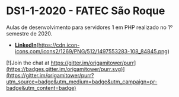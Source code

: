 # DS1-1-2020 - FATEC São Roque

Aulas de desenvolvimento para servidores 1 em PHP realizado no 1º semestre de 2020.

- [**LinkedIn**](https://www.linkedin.com/in/fernandoleonid)(https://cdn.icon-icons.com/icons2/1269/PNG/512/1497553283-108_84845.png)

[![Join the chat at https://gitter.im/origamitower/purr](https://badges.gitter.im/origamitower/purr.svg)](https://gitter.im/origamitower/purr?utm_source=badge&utm_medium=badge&utm_campaign=pr-badge&utm_content=badge)
